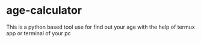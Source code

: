 # age-calculator
This is a python based tool use for find out your age with the help of termux app or terminal of your pc
